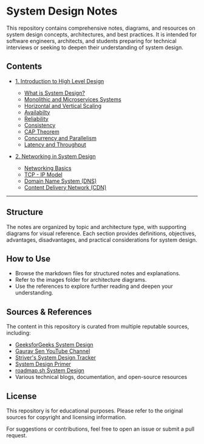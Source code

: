 # System Design Notes

This repository contains comprehensive notes, diagrams, and resources on system design concepts, architectures, and best practices. It is intended for software engineers, architects, and students preparing for technical interviews or seeking to deepen their understanding of system design.

## Contents

- [1. Introduction to High Level Design](Introduction/)
  - [What is System Design?](Introduction/1.%20What%20is%20System%20Design.md)
  - [Monolithic and Microservices Systems](Introduction/2.%20Monolithic%20and%20Microservices%20Systems.md)
  - [Horizontal and Vertical Scaling](Introduction/3.%20Scalability.md)
  - [Availabilty](Introduction/4.%20Availability.md)
  - [Reliability](Introduction/5.%20Reliability.md)
  - [Consistency](Introduction/6.%20Consistency.md)
  - [CAP Theorem](Introduction/7.%20CAP%20Theorem.md)
  - [Concurrency and Parallelism](Introduction/8.%20Concurrency%20and%20Parallelism.md)
  - [Latency and Throughput](Introduction/9.%20Latency%20vs%20Throughput.md)

- [2. Networking in System Design](Networking/)
  - [Networking Basics](Networking/1.%20Networking%20Basics.md)
  - [TCP - IP Model](Networking/2.%20TCP-IP%20Model.md)
  - [Domain Name System (DNS)](Networking/3.%20Domain%20Name%20System.md)
  - [Content Delivery Network (CDN)](Networking/4.%20Content%20Delivery%20Network.md)
---

## Structure

The notes are organized by topic and architecture type, with supporting diagrams for visual reference. Each section provides definitions, objectives, advantages, disadvantages, and practical considerations for system design.

## How to Use

- Browse the markdown files for structured notes and explanations.
- Refer to the images folder for architecture diagrams.
- Use the references to explore further reading and deepen your understanding.

## Sources & References

The content in this repository is curated from multiple reputable sources, including:

- [GeeksforGeeks System Design](https://www.geeksforgeeks.org/system-design-tutorial/)
- [Gaurav Sen YouTube Channel](https://www.youtube.com/@GauravSen)
- [Striver's System Design Tracker](https://takeuforward.org/system-design/complete-system-design-roadmap-with-videos-for-sdes)
- [System Design Primer](https://github.com/donnemartin/system-design-primer)
- [roadmap.sh System Design](https://roadmap.sh/system-design)
- Various technical blogs, documentation, and open-source resources


## License

This repository is for educational purposes. Please refer to the original sources for copyright and licensing information.

For suggestions or contributions, feel free to open an issue or submit a pull request.